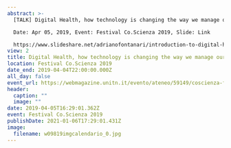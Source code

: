 ```yaml
---
abstract: >-
  [TALK] Digital Health, how technology is changing the way we manage our Health

  Date: Apr 05, 2019, Event: Festival Co.Scienza 2019, Slide: Link

  https://www.slideshare.net/adrianofontanari/introduction-to-digital-health-en-140306320
view: 2
title: Digital Health, how technology is changing the way we manage our Health
location: Festival Co.Scienza 2019
date_end: 2019-04-04T22:00:00.000Z
all_day: false
event_url: https://webmagazine.unitn.it/evento/ateneo/59149/coscienza-festival-2019
header:
  caption: ""
  image: ""
date: 2019-04-05T16:29:01.362Z
event: Festival Co.Scienza 2019
publishDate: 2021-01-06T17:29:01.431Z
image:
  filename: w09819imgcalendario_0.jpg
---
```

